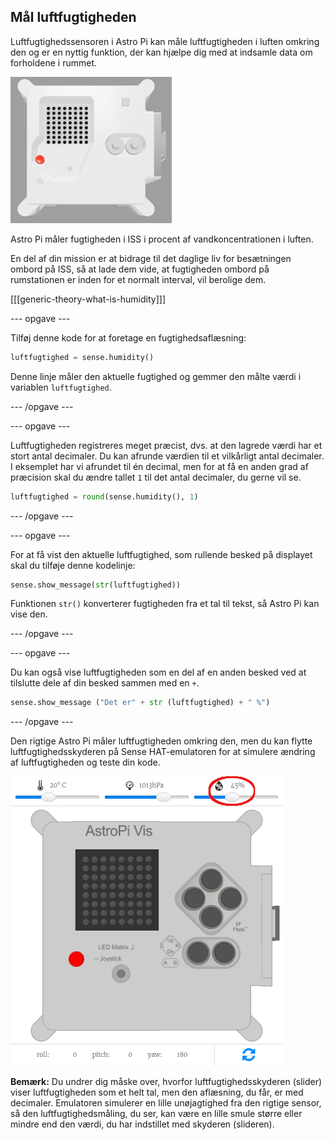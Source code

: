 ## Mål luftfugtigheden

Luftfugtighedssensoren i Astro Pi kan måle luftfugtigheden i luften omkring den og er en nyttig funktion, der kan hjælpe dig med at indsamle data om forholdene i rummet.

![Trinket Sense HAT-emulatoren kører et prøveprogram, der ruller værdien af luftfugtigheden hen over LED-matricen med hvide bogstaver](images/M0_3.gif)

Astro Pi måler fugtigheden i ISS i procent af vandkoncentrationen i luften.

En del af din mission er at bidrage til det daglige liv for besætningen ombord på ISS, så at lade dem vide, at fugtigheden ombord på rumstationen er inden for et normalt interval, vil berolige dem.

[[[generic-theory-what-is-humidity]]]

--- opgave ---

Tilføj denne kode for at foretage en fugtighedsaflæsning:

```python
luftfugtighed = sense.humidity()
```

Denne linje måler den aktuelle fugtighed og gemmer den målte værdi i variablen ` luftfugtighed `.

--- /opgave ---

--- opgave ---

Luftfugtigheden registreres meget præcist, dvs. at den lagrede værdi har et stort antal decimaler. Du kan afrunde værdien til et vilkårligt antal decimaler. I eksemplet har vi afrundet til én decimal, men for at få en anden grad af præcision skal du ændre tallet `1` til det antal decimaler, du gerne vil se.

```python
luftfugtighed = round(sense.humidity(), 1)
```

--- /opgave ---

--- opgave ---

For at få vist den aktuelle luftfugtighed, som rullende besked på displayet skal du tilføje denne kodelinje:

```python
sense.show_message(str(luftfugtighed))
```

Funktionen `str()` konverterer fugtigheden fra et tal til tekst, så Astro Pi kan vise den.

--- /opgave ---

--- opgave ---

Du kan også vise luftfugtigheden som en del af en anden besked ved at tilslutte dele af din besked sammen med en `+`.

```python
sense.show_message ("Det er" + str (luftfugtighed) + " %")
```

--- /opgave ---

Den rigtige Astro Pi måler luftfugtigheden omkring den, men du kan flytte luftfugtighedsskyderen på Sense HAT-emulatoren for at simulere ændring af luftfugtigheden og teste din kode.

![Et opmærket skærmbillede af Sense HAT-emulatoren med kodevinduet til venstre og emulatoren til højre. Skyderen (slideren), der bruges til at justere luftfugtigheden, er markeret med en cirkel i øverste højre hjørne](images/humidity-slider.png)

**Bemærk:** Du undrer dig måske over, hvorfor luftfugtighedsskyderen (slider) viser luftfugtigheden som et helt tal, men den aflæsning, du får, er med decimaler. Emulatoren simulerer en lille unøjagtighed fra den rigtige sensor, så den luftfugtighedsmåling, du ser, kan være en lille smule større eller mindre end den værdi, du har indstillet med skyderen (slideren).
